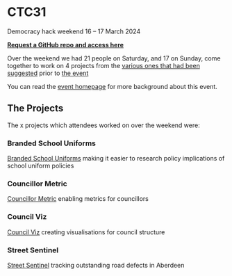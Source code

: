 # CTC31
Democracy hack weekend 16 – 17 March 2024

**[Request a GitHub repo and access here](https://bit.ly/ctc31-github)**

Over the weekend we had 21 people on Saturday, and 17 on Sunday, come together to work on 4 projects from the [various ones that had been suggested](https://docs.google.com/document/d/10Jx2pcKpAIAP7Y_74EAdzff_x-X_wG7SdoigqY2_gWY/edit#heading=h.5nv5ly366wxm) prior to [the event](https://codethecity.org/ctc31/) 

You can read the [event homepage](https://codethecity.org/ctc31/) for more background about this event. 

## The Projects
The x projects which attendees worked on over the weekend were:

### Branded School Uniforms
[Branded School Uniforms](https://github.com/CodeTheCity/BrandedSchoolUniforms) making it easier to research policy implications of school uniform policies

### Councillor Metric
[Councillor Metric](https://github.com/CodeTheCity/CouncillorMetric) enabling metrics for councillors

### Council Viz
[Council Viz](https://github.com/CodeTheCity/CouncilViz) creating visualisations for council structure

### Street Sentinel
[Street Sentinel](https://github.com/CodeTheCity/StreetSentinel) tracking outstanding road defects in Aberdeen


